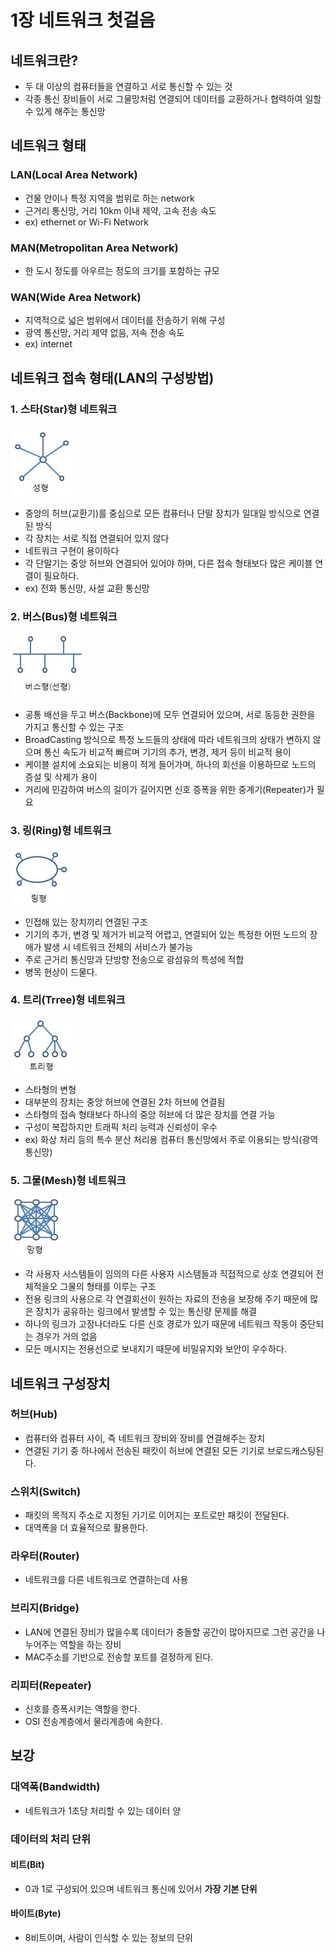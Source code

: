 # 1장 네트워크 첫걸음
## 네트워크란?
- 두 대 이상의 컴퓨터들을 연결하고 서로 통신할 수 있는 것
- 각종 통신 장비들이 서로 그물망처럼 연결되어 데이터를 교환하거나 협력하여 일할 수 있게 해주는 통신망

## 네트워크 형태
### LAN(Local Area Network)
- 건물 안이나 특정 지역을 범위로 하는 network
- 근거리 통신망, 거리 10km 이내 제약, 고속 전송 속도
- ex) ethernet or Wi-Fi Network
### MAN(Metropolitan Area Network)
- 한 도시 정도를 아우르는 정도의 크기를 포함하는 규모
### WAN(Wide Area Network)
- 지역적으로 넓은 범위에서 데이터를 전송하기 위해 구성
- 광역 통신망, 거리 제약 없음, 저속 전송 속도
- ex) internet

## 네트워크 접속 형태(LAN의 구성방법)
### 1. 스타(Star)형 네트워크
![Star Topology](images/startTopology.png)
- 중앙의 허브(교환기)를 중심으로 모든 컴퓨터나 단말 장치가 일대일 방식으로 연결된 방식
- 각 장치는 서로 직접 연결되어 있지 않다
- 네트워크 구현이 용이하다
- 각 단말기는 중앙 허브와 연결되어 있어야 하며, 다른 접속 형태보다 많은 케이블 연결이 필요하다.
- ex) 전화 통신망, 사설 교환 통신망

### 2. 버스(Bus)형 네트워크
![Bus Topology](images/busTopology.png)
- 공통 배선을 두고 버스(Backbone)에 모두 연결되어 있으며, 서로 동등한 권한을 가지고 통신할 수 있는 구조
- BroadCasting 방식으로 특정 노드들의 상태에 따라 네트워크의 상태가 변하지 않으며 통신 속도가 비교적 빠르며 기기의 추가, 변경, 제거 등이 비교적 용이
- 케이블 설치에 소요되는 비용이 적게 들어가며, 하나의 회선을 이용하므로 노드의 증설 및 삭제가 용이
- 거리에 민감하여 버스의 길이가 길어지면 신호 증폭을 위한 중계기(Repeater)가 필요

### 3. 링(Ring)형 네트워크
![Ring Topology](images/ringTopology.png)
- 인접해 있는 장치끼리 연결된 구조
- 기기의 추가, 변경 및 제거가 비교적 어렵고, 연결되어 있는 특정한 어떤 노드의 장애가 발생 시 네트워크 전체의 서비스가 불가능
- 주로 근거리 통신망과 단방향 전송으로 광섬유의 특성에 적합
- 병목 현상이 드물다.

### 4. 트리(Trree)형 네트워크
![Tree Topology](images/treeTopology.png)
- 스타형의 변형
- 대부분의 장치는 중앙 허브에 연결된 2차 허브에 연결됨
- 스타형의 접속 형태보다 하나의 중앙 허브에 더 많은 장치를 연결 가능
- 구성이 복잡하지만 트래픽 처리 능력과 신뢰성이 우수
- ex) 화상 처리 등의 특수 분산 처리용 컴퓨터 통신망에서 주로 이용되는 방식(광역 통신망)

### 5. 그물(Mesh)형 네트워크
![Mesh Topology](images/meshTopology.png)
- 각 사용자 시스템들이 임의의 다른 사용자 시스템들과 직접적으로 상호 연결되어 전체적을오 그물의 형태를 이루는 구조
- 전용 링크의 사용으로 각 연결회선이 원하는 자료의 전송을 보장해 주기 때문에 많은 장치가 공유하는 링크에서 발생할 수 있는 통신량 문제를 해결
- 하나의 링크가 고장나더라도 다른 신호 경로가 있기 때문에 네트워크 작동이 중단되는 경우가 거의 없음
- 모든 메시지는 전용선으로 보내지기 때문에 비밀유지와 보안이 우수하다.

## 네트워크 구성장치

### 허브(Hub)
- 컴퓨터와 컴퓨터 사이, 즉 네트워크 장비와 장비를 연결해주는 장치
- 연결된 기기 중 하나에서 전송된 패킷이 허브에 연결된 모든 기기로 브로드캐스팅된다.

### 스위치(Switch)
- 패킷의 목적지 주소로 지정된 기기로 이어지는 포트로만 패킷이 전달된다.
- 대역폭을 더 효율적으로 활용한다.

### 라우터(Router)
- 네트워크를 다른 네트워크로 연결하는데 사용

### 브리지(Bridge)
- LAN에 연결된 장비가 많을수록 데이터가 충돌할 공간이 많아지므로 그런 공간을 나누어주는 역할을 하는 장비
- MAC주소를 기반으로 전송할 포트를 결정하게 된다.

### 리피터(Repeater)
- 신호를 증폭시키는 역할을 한다.
- OSI 전송계층에서 물리계층에 속한다.

## 보강

### 대역폭(Bandwidth)
- 네트워크가 1초당 처리할 수 있는 데이터 양

### 데이터의 처리 단위
#### 비트(Bit)
- 0과 1로 구성되어 있으며 네트워크 통신에 있어서 <strong>가장 기본 단위</strong>

#### 바이트(Byte)
- 8비트이며, 사람이 인식할 수 있는 정보의 단위